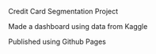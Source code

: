Credit Card Segmentation Project

Made a dashboard using data from Kaggle

Published using Github Pages
